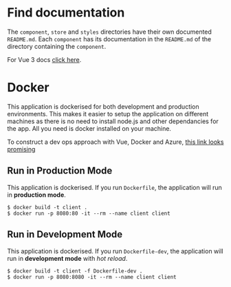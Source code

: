 # Find documentation

The `component`, `store` and `styles` directories have their own documented `README.md`. Each `component` has its documentation in the `README.md` of the directory containing the `component`.

For Vue 3 docs [click here](https://v3.vuejs.org/guide/introduction.html).

# Docker

This application is dockerised for both development and production environments. This makes it easier to setup the application on different machines as there is no need to install node.js and other dependancies for the app. All you need is docker installed on your machine.

To construct a dev ops approach with Vue, Docker and Azure, [this link looks promising](https://www.freecodecamp.org/news/how-you-can-do-continuous-delivery-with-vue-docker-and-azure-2f1e31fff832/)

## Run in Production Mode

This application is dockerised. If you run `Dockerfile`, the application will run in **production mode**.

```{bash}
$ docker build -t client .
$ docker run -p 8080:80 -it --rm --name client client
```

## Run in Development Mode

This application is dockerised. If you run `Dockerfile-dev`, the application will run in **development mode** with *hot reload*.

```{bash}
$ docker build -t client -f Dockerfile-dev .
$ docker run -p 8080:8080 -it --rm --name client client
```
